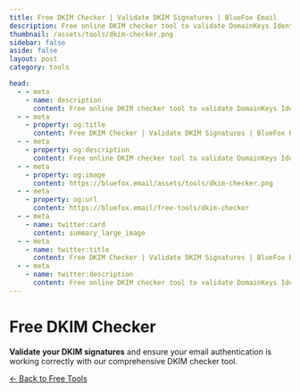 ```yaml
---
title: Free DKIM Checker | Validate DKIM Signatures | BlueFox Email
description: Free online DKIM checker tool to validate DomainKeys Identified Mail signatures, verify DNS records, and analyze email authentication for improved deliverability.
thumbnail: /assets/tools/dkim-checker.png
sidebar: false
aside: false
layout: post
category: tools

head:
  - - meta
    - name: description
      content: Free online DKIM checker tool to validate DomainKeys Identified Mail signatures, verify DNS records, and analyze email authentication for improved deliverability.
  - - meta
    - property: og:title
      content: Free DKIM Checker | Validate DKIM Signatures | BlueFox Email
  - - meta
    - property: og:description
      content: Free online DKIM checker tool to validate DomainKeys Identified Mail signatures, verify DNS records, and analyze email authentication for improved deliverability.
  - - meta
    - property: og:image
      content: https://bluefox.email/assets/tools/dkim-checker.png
  - - meta
    - property: og:url
      content: https://bluefox.email/free-tools/dkim-checker
  - - meta
    - name: twitter:card
      content: summary_large_image
  - - meta
    - name: twitter:title
      content: Free DKIM Checker | Validate DKIM Signatures | BlueFox Email
  - - meta
    - name: twitter:description
      content: Free online DKIM checker tool to validate DomainKeys Identified Mail signatures, verify DNS records, and analyze email authentication for improved deliverability.
---
```


# Free DKIM Checker

**Validate your DKIM signatures** and ensure your email authentication is working correctly with our comprehensive DKIM checker tool.

<script setup>
import { DkimChecker } from '../.vitepress/theme/free-tools'
</script>

<DkimChecker />

[← Back to Free Tools](/free-tools/)
